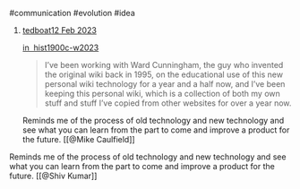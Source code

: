 #communication #evolution #idea 
1.  [tedboat](https://hypothes.is/users/tedboat "username")[12 Feb 2023](https://hypothes.is/a/ueXldqqhEe2L7QNQ3hpXMQ "date")
    
    [in  hist1900c-w2023](https://hypothes.is/groups/zoGoMwZk/hist1900c-w2023 "group")
    
    > I’ve been working with Ward Cunningham, the guy who invented the original wiki back in 1995, on the educational use of this new personal wiki technology for a year and a half now, and I’ve been keeping this personal wiki, which is a collection of both my own stuff and stuff I’ve copied from other websites for over a year now.
    
    Reminds me of the process of old technology and new technology and see what you can learn from the part to come and improve a product for the future.
[[@Mike Caulfield]]

Reminds me of the process of old technology and new technology and see what you can learn from the part to come and improve a product for the future. [[@Shiv Kumar]]